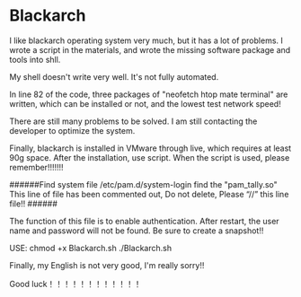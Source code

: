 # Blackarch
I like blackarch operating system very much, but it has a lot of problems. I wrote a script in the materials, and wrote the missing software package and tools into shll.

My shell doesn't write very well. It's not fully automated.

In line 82 of the code, three packages of "neofetch htop mate terminal" are written, which can be installed or not, and the lowest test network speed!

There are still many problems to be solved. I am still contacting the developer to optimize the system.

Finally, blackarch is installed in VMware through live, which requires at least 90g space. After the installation, use script. When the script is used, please remember!!!!!!!

######Find system file /etc/pam.d/system-login   find the "pam_tally.so" This line of file has been commented out, Do not delete, Please “//” this line file!! ######

The function of this file is to enable authentication. After restart, the user name and password will not be found. Be sure to create a snapshot!!


USE:
chmod +x Blackarch.sh
./Blackarch.sh



Finally, my English is not very good, I'm really sorry!!

Good luck！！！！！！！！！！！！
